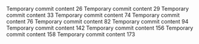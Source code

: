 Temporary commit content 26
Temporary commit content 29
Temporary commit content 33
Temporary commit content 74
Temporary commit content 76
Temporary commit content 82
Temporary commit content 94
Temporary commit content 142
Temporary commit content 156
Temporary commit content 158
Temporary commit content 173
